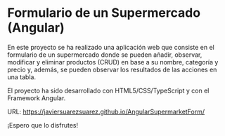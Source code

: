 # Formulario de un Supermercado (Angular)

En este proyecto se ha realizado una aplicación web que consiste en el formulario de un supermercado donde se pueden añadir, observar, modificar y eliminar productos (CRUD) en base a su nombre, categoría y precio y, además, se pueden observar los resultados de las acciones en una tabla.

El proyecto ha sido desarrollado con HTML5/CSS/TypeScript y con el Framework Angular.

URL: https://javiersuarezsuarez.github.io/AngularSupermarketForm/

¡Espero que lo disfrutes!
